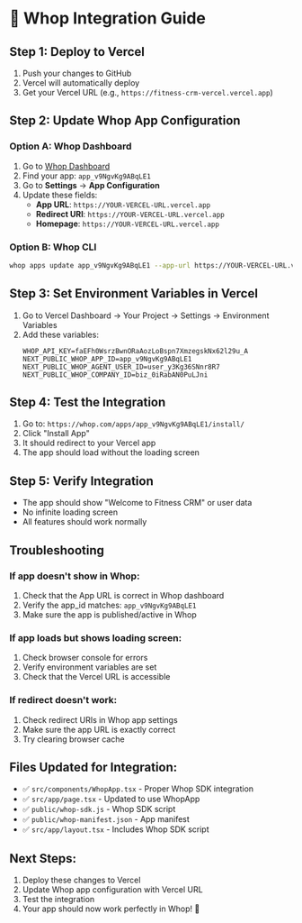 # 🔗 Whop Integration Guide

## Step 1: Deploy to Vercel
1. Push your changes to GitHub
2. Vercel will automatically deploy
3. Get your Vercel URL (e.g., `https://fitness-crm-vercel.vercel.app`)

## Step 2: Update Whop App Configuration

### Option A: Whop Dashboard
1. Go to [Whop Dashboard](https://whop.com/dashboard)
2. Find your app: `app_v9NgvKg9ABqLE1`
3. Go to **Settings** → **App Configuration**
4. Update these fields:
   - **App URL**: `https://YOUR-VERCEL-URL.vercel.app`
   - **Redirect URI**: `https://YOUR-VERCEL-URL.vercel.app`
   - **Homepage**: `https://YOUR-VERCEL-URL.vercel.app`

### Option B: Whop CLI
```bash
whop apps update app_v9NgvKg9ABqLE1 --app-url https://YOUR-VERCEL-URL.vercel.app
```

## Step 3: Set Environment Variables in Vercel
1. Go to Vercel Dashboard → Your Project → Settings → Environment Variables
2. Add these variables:
   ```
   WHOP_API_KEY=faEFh0WsrzBwnORaAozLoBspn7XmzegskNx62l29u_A
   NEXT_PUBLIC_WHOP_APP_ID=app_v9NgvKg9ABqLE1
   NEXT_PUBLIC_WHOP_AGENT_USER_ID=user_y3Kg36SNnr8R7
   NEXT_PUBLIC_WHOP_COMPANY_ID=biz_0iRabAN0PuLJni
   ```

## Step 4: Test the Integration
1. Go to: `https://whop.com/apps/app_v9NgvKg9ABqLE1/install/`
2. Click "Install App"
3. It should redirect to your Vercel app
4. The app should load without the loading screen

## Step 5: Verify Integration
- The app should show "Welcome to Fitness CRM" or user data
- No infinite loading screen
- All features should work normally

## Troubleshooting

### If app doesn't show in Whop:
1. Check that the App URL is correct in Whop dashboard
2. Verify the app_id matches: `app_v9NgvKg9ABqLE1`
3. Make sure the app is published/active in Whop

### If app loads but shows loading screen:
1. Check browser console for errors
2. Verify environment variables are set
3. Check that the Vercel URL is accessible

### If redirect doesn't work:
1. Check redirect URIs in Whop app settings
2. Make sure the app URL is exactly correct
3. Try clearing browser cache

## Files Updated for Integration:
- ✅ `src/components/WhopApp.tsx` - Proper Whop SDK integration
- ✅ `src/app/page.tsx` - Updated to use WhopApp
- ✅ `public/whop-sdk.js` - Whop SDK script
- ✅ `public/whop-manifest.json` - App manifest
- ✅ `src/app/layout.tsx` - Includes Whop SDK script

## Next Steps:
1. Deploy these changes to Vercel
2. Update Whop app configuration with Vercel URL
3. Test the integration
4. Your app should now work perfectly in Whop! 🎉

